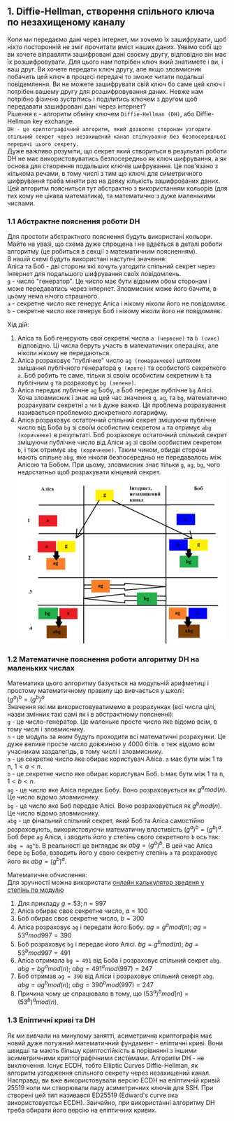 ## 1. Diffie-Hellman, створення спільного ключа по незахищеному каналу
Коли ми передаємо дані через інтернет, ми хочемо їх зашифрувати, щоб ніхто посторонній не зміг прочитати вміст наших даних. Уявімо собі що ви хочете віправляти зашифровані дані своєму другу, відповідно він має їх розшифровувати. Для цього нам потрібен ключ який знатимете і ви, і ваш друг. Ви хочете передати ключ другу, але якщо зловмисник побачить цей ключ в процесі передачі то зможе читати подальші повідемлення. Ви не можете зашифрувати свій ключ бо саме цей ключ і потрібен вашему другу для розшифровування даних. Невже нам потрібно фізично зустрітись і поділитись ключем з другом щоб передавати зашифровані дані через інтернет?  
Рішення є - алгоритм обміну ключем `Diffie-Hellman (DH)`, або Diffie-Hellman key exchange.  
`DH - це криптографічний алгоритм, який дозволяє сторонам узгодити спільний секрет через незахищений канал спілкування без безпосередньої передачі цього секрету. `  
Дуже важливо розуміти, що секрет який створиться в результаті роботи DH не має використовуватись безпосередньо як ключ шифрування, а як основа для створення подальших ключів шифрування. Це пов'язано з кількома речами, в тому числі з тим що ключі для симетричного шифрування треба міняти раз на деяку кількість зашифрованих даних.  
Цей алгоритм поясниться тут абстрактно з використанням кольорів (для тих кому не цікава математика), та математично з дуже маленькими числами.  

### 1.1 Абстрактне пояснення роботи DH
Для простоти абстрактного пояснення будуть використані кольори. Майте на увазі, що схема дуже спрощена і не вдається в деталі роботи алгоритму (це робиться в секції з математичним поясненням).  
В нашій схемі будуть використані наступні значення:  
Аліса та Боб - дві сторони які хочуть узгодити спільний секрет через Інтернет для подальшого шифрування своїх повідомлень.  
`g` - число "генератор". Це число має бути відомим обом сторонам і може передаватись через інтернет. Зловмисник може його бачити, в цьому нема нічого страшного.  
`a` - секретне число яке генерує Аліса і нікому ніколи його не повідомляє.  
`b` - секретне число яке генерує Боб і нікому ніколи його не повідомляє.  

Хід дій:  
1. Аліса та Боб генерують свої секретні числа `a (червоне)` та `b (синє)` відповідно. Ці числа беруть участь в математичних операціях, але ніколи нікому не передаються.
2. Аліса розраховує "публічне" число `ag (помаранчеве)` шляхом змішання публічного генератора `g (жовте)` та особистого секретного `a`. Боб робить те саме, тільки зі своїм особистим секретним `b` та публічним `g` та розраховує `bg (зелене)`.
3. Аліса передає публічне `ag` Бобу, а Боб передає публічне `bg` Алісі. Хоча зловмисник і знає на цей час значення `g`, `ag`, та `bg`, математично розрахувати секретні `a` чи `b` дуже важко. Ця проблема розрахування називається проблемою дискретного логарифму.
4. Аліса розраховує остаточний спільний секрет змішуючи публічне число від Боба `bg` зі своїм особистим секретом `a` та отримує `abg (коричневе)` в результаті. Боб розраховує остаточний спілький секрет змішуючи публічне число від Аліси `ag` зі своїм особистим секретом `b`, і теж отримує `abg (коричневе)`. Таким чином, обидві сторони мають спільне `abg`, яке ніколи безпосередньо не передавалось між Алісою та Бобом. При цьому, зловмисник знає тільки `g`, `ag`, `bg`, чого недостатньо щоб розрахувати кінцевий секрет.  
![DH abstract](https://github.com/sarin00/Course1-Intro-to-Cybersecruity/blob/main/%D1%8F%D0%94%D0%BE%D0%B4%D0%B0%D1%82%D0%BA%D0%BE%D0%B2%D1%96%20%D0%BC%D0%B0%D1%82%D0%B5%D1%80%D1%96%D0%B0%D0%BB%D0%B8/DH_abstract.png)

### 1.2 Математичне пояснення роботи алгоритму DH на маленьких числах
Математика цього алгоритму базується на модульній арифметиці і простому математичному правилу що вивчається у школі:  
$(g^a)^b = (g^b)^a$  
Значення які ми використовуватимемо в розрахунках (всі числа цілі, назви змінних такі самі як і в абстрактному поясненні):  
`g` - це число-генератор. Це маленьке просте число яке відомо всім, в тому числі і зловмиснику.  
`n` - це модуль за яким будуть проходити всі математичні розрахунки. Це дуже велике просте число довжиною у 4000 бітів. `n` теж відомо всім учасникам заздалегідь, в тому числі і зловмиснику.  
`a` - це секретне число яке обирає користувач Аліса. `a` має бути між 1 та n, $1 < a < n$.  
`b` - це секретне число яке обирає користувач Боб. `b` має бути між 1 та n, $1 < b < n$.  
`ag` - це число яке Аліса передає Бобу. Воно розраховується як $g^a mod (n)$. Це число відомо зловмиснику.   
`bg` - це число яке Боб передає Алісі. Воно розраховується як $g^b mod (n)$. Це число відомо зловмиснику.  
`abg` - це фінальний спільний секрет, який Боб та Аліса самостійно розраховують, використовуючи математичну властивість $(g^a)^b = (g^b)^a$. Боб бере `ag` Аліси, і зводить його у степінь свого секретного `b` ось так: `abg = ag^b`. В реальності це виглядає як $abg = (g^a)^b$. В цей час Аліса бере `bg` Боба, взводить його у свою секретну степінь `a` та рохраховує його як $abg = (g^b)^a$.  

Математичне обчислення:  
Для зручності можна використати [онлайн калькулятор зведеня у степінь по модулю](https://www.omnicalculator.com/math/power-modulo)  
1. Для прикладу $g = 53; n = 997$
2. Аліса обирає своє секретне число, $a = 100$
3. Боб обирає своє секретне число, $b = 300$
4. Аліса розраховує `ag` і передати його Бобу. $ag = g^a mod (n)$; $ag = 53^a mod 997 = 390$
6. Боб розраховує `bg` і передає його Алісі. $bg = g^b mod (n)$;  $bg = 53^b mod 997 = 491$
7. Аліса отримала `bg = 491` від Боба і розраховує спільний секрет `abg`. $abg = bg^a mod (n)$;  $abg = 491^a mod (997) = 247$
8. Боб отримав `ag = 390` від Аліси і розраховує спільний секерт `abg`. $abg = ag^b mod (n)$;  $abg = 390^b mod (997) = 247$
9. Причина чому це спрацювало в тому, що $(53^a)^b mod (n) = (53^b)^a mod (n)$.    

### 1.3 Еліптичні криві та DH
Як ми вивчали на минулому занятті, асиметрична криптографія має новий дуже потужний математичний фундамент - еліптичні криві. Вони швидші та мають більшу криптостійкість в порівнянні з іншими асиметричними криптографічними системами. Алгоритм DH - не виключення. Існує ECDH, тобто Elliptic Curves Diffie-Hellman, як алгоритм узгодження спільного секрету через незахищений канал. Насправді, ви вже використовували версію ECDH на еліптичній кривій 25519 коли ми створювали пару асиметричних ключів для SSH. При створені цей тип називався ED25519 (Edward's curve яка використовуєтсья ECDH). Звичайно, при використанні алгоритму DH треба обирати його версію на еліптичних кривих.  
